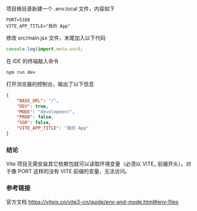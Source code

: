 项目根目录新建一个 .env.local 文件，内容如下

```
PORT=5188
VITE_APP_TITLE="我的 App"
```

修改 src/main.jsx 文件，末尾加入以下代码

```js
console.log(import.meta.env);
```

在 IDE 的终端敲入命令

```shell
npm run dev
```

打开浏览器的控制台，输出了以下信息

```json
{
	"BASE_URL": "/",
	"DEV": true,
	"MODE": "development",
	"PROD": false,
	"SSR": false,
	"VITE_APP_TITLE": "我的 App"
}
```

### 结论

Vite 项目无需安装其它依赖包就可以读取环境变量（必须以 VITE\_ 前缀开头）。对于像 PORT 这样的没有 VITE 前缀的变量，无法访问。

### 参考链接

官方文档 https://vitejs.cn/vite3-cn/guide/env-and-mode.html#env-files
